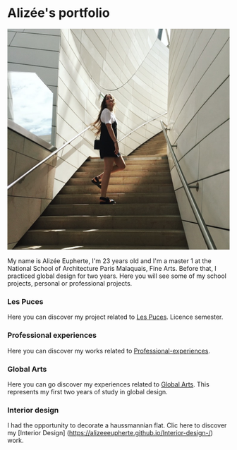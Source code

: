 # Alizée's portfolio


![](archi.png?raw=true)

My name is Alizée Eupherte, I'm 23 years old and I'm a master 1 at the National School of Architecture Paris Malaquais, Fine Arts.
Before that, I practiced global design for two years.
Here you will see some of my school projects, personal or professional projects.


### Les Puces

Here you can discover my project related to [Les Puces](https://alizeeeupherte.github.io/Les_Puces/).
Licence semester.




### Professional experiences

Here you can discover my works related to [Professional-experiences](https://alizeeeupherte.github.io/Professional-experiences/). 




### Global Arts

Here you can go discover my experiences related to [Global Arts](https://alizeeeupherte.github.io/Global-Arts/).
This represents my first two years of study in global design.




### Interior design

I had the opportunity to decorate a haussmannian flat. Clic here to discover my [Interior Design] (https://alizeeeupherte.github.io/Interior-design-/) work.




